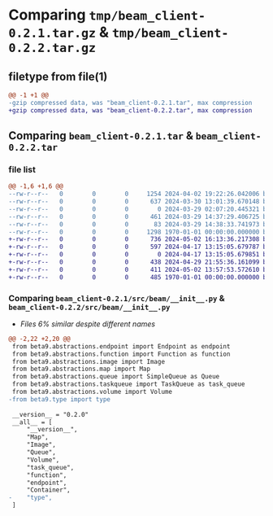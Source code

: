 # Comparing `tmp/beam_client-0.2.1.tar.gz` & `tmp/beam_client-0.2.2.tar.gz`

## filetype from file(1)

```diff
@@ -1 +1 @@
-gzip compressed data, was "beam_client-0.2.1.tar", max compression
+gzip compressed data, was "beam_client-0.2.2.tar", max compression
```

## Comparing `beam_client-0.2.1.tar` & `beam_client-0.2.2.tar`

### file list

```diff
@@ -1,6 +1,6 @@
--rw-r--r--   0        0        0     1254 2024-04-02 19:22:26.042006 beam_client-0.2.1/pyproject.toml
--rw-r--r--   0        0        0      637 2024-03-30 13:01:39.670148 beam_client-0.2.1/src/beam/__init__.py
--rw-r--r--   0        0        0        0 2024-03-29 02:07:20.445321 beam_client-0.2.1/src/beam/cli/__init__.py
--rw-r--r--   0        0        0      461 2024-03-29 14:37:29.406725 beam_client-0.2.1/src/beam/cli/logs.py
--rw-r--r--   0        0        0       83 2024-03-29 14:38:33.741973 beam_client-0.2.1/src/beam/cli/main.py
--rw-r--r--   0        0        0     1298 1970-01-01 00:00:00.000000 beam_client-0.2.1/PKG-INFO
+-rw-r--r--   0        0        0      736 2024-05-02 16:13:36.217308 beam_client-0.2.2/pyproject.toml
+-rw-r--r--   0        0        0      597 2024-04-17 13:15:05.679787 beam_client-0.2.2/src/beam/__init__.py
+-rw-r--r--   0        0        0        0 2024-04-17 13:15:05.679851 beam_client-0.2.2/src/beam/cli/__init__.py
+-rw-r--r--   0        0        0      438 2024-04-29 21:55:36.161099 beam_client-0.2.2/src/beam/cli/logs.py
+-rw-r--r--   0        0        0      411 2024-05-02 13:57:53.572610 beam_client-0.2.2/src/beam/cli/main.py
+-rw-r--r--   0        0        0      485 1970-01-01 00:00:00.000000 beam_client-0.2.2/PKG-INFO
```

### Comparing `beam_client-0.2.1/src/beam/__init__.py` & `beam_client-0.2.2/src/beam/__init__.py`

 * *Files 6% similar despite different names*

```diff
@@ -2,22 +2,20 @@
 from beta9.abstractions.endpoint import Endpoint as endpoint
 from beta9.abstractions.function import Function as function
 from beta9.abstractions.image import Image
 from beta9.abstractions.map import Map
 from beta9.abstractions.queue import SimpleQueue as Queue
 from beta9.abstractions.taskqueue import TaskQueue as task_queue
 from beta9.abstractions.volume import Volume
-from beta9.type import type
 
 __version__ = "0.2.0"
 __all__ = [
     "__version__",
     "Map",
     "Image",
     "Queue",
     "Volume",
     "task_queue",
     "function",
     "endpoint",
     "Container",
-    "type",
 ]
```

